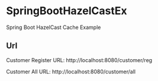 # SpringBootHazelCastEx
Spring Boot HazelCast Cache Example

## Url

Customer Register URL: http://localhost:8080/customer/reg

Customer All URL: http://localhost:8080/customer/all
